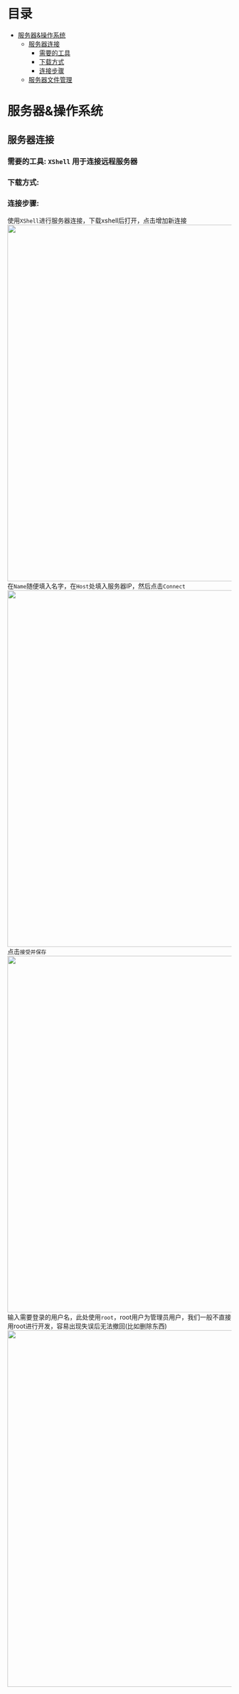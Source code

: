 # 目录
- [服务器&操作系统](#服务器&操作系统)
	- [服务器连接](#服务器连接)
		- [需要的工具](#需要的工具)
		- [下载方式](#下载方式)
		- [连接步骤](#连接步骤)
	- [服务器文件管理](#服务器文件管理)


# 服务器&操作系统
## 服务器连接
### 需要的工具: `XShell` 用于连接远程服务器 
### 下载方式:   
### 连接步骤:   
使用`XShell`进行服务器连接，下载xshell后打开，点击增加新连接  
<img src="https://user-images.githubusercontent.com/65151826/233850327-987f2230-6a8d-4d60-8434-931af84e0dbf.png" width="800px">   
在`Name`随便填入名字，在`Host`处填入服务器IP，然后点击`Connect`  
<img src="https://user-images.githubusercontent.com/65151826/233850844-7bd60c8e-29ce-440f-a214-b7dcb9ec9640.png" width="800px">  
点击`接受并保存`  
<img src="https://user-images.githubusercontent.com/65151826/233922401-8411d0bb-6c53-446e-b903-f9fddfafa662.png" width="800px">  
输入需要登录的用户名，此处使用`root`，root用户为管理员用户，我们一般不直接用root进行开发，容易出现失误后无法撤回(比如删除东西)  
<img src="https://user-images.githubusercontent.com/65151826/233923739-f7aa3ea7-cc29-4565-b316-37ee88e294b4.png" width="800px">  




